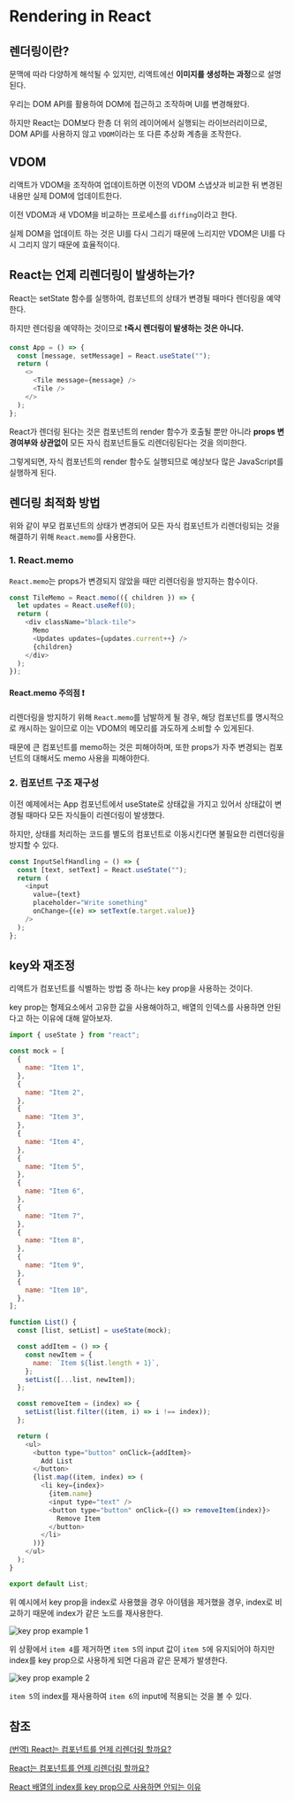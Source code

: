 # Rendering in React

## 렌더링이란?

문맥에 따라 다양하게 해석될 수 있지만, 리액트에선 **이미지를 생성하는 과정**으로 설명된다.

우리는 DOM API를 활용하여 DOM에 접근하고 조작하며 UI를 변경해왔다.

하지만 React는 DOM보다 한층 더 위의 레이어에서 실행되는 라이브러리이므로, DOM API를 사용하지 않고 `VDOM`이라는 또 다른 추상화 계층을 조작한다.

## VDOM

리액트가 VDOM을 조작하여 업데이트하면 이전의 VDOM 스냅샷과 비교한 뒤 변경된 내용만 실제 DOM에 업데이트한다.

이전 VDOM과 새 VDOM을 비교하는 프로세스를 `diffing`이라고 한다.

실제 DOM을 업데이트 하는 것은 UI를 다시 그리기 때문에 느리지만 VDOM은 UI를 다시 그리지 않기 때문에 효율적이다.

## React는 언제 리렌더링이 발생하는가?

React는 setState 함수를 실행하여, 컴포넌트의 상태가 변경될 때마다 렌더링을 예약한다.

하지만 렌더링을 예약하는 것이므로 ❗️**즉시 렌더링이 발생하는 것은 아니다.**

```js
const App = () => {
  const [message, setMessage] = React.useState("");
  return (
    <>
      <Tile message={message} />
      <Tile />
    </>
  );
};
```

React가 렌더링 된다는 것은 컴포넌트의 render 함수가 호출될 뿐만 아니라 **props 변경여부와 상관없이** 모든 자식 컴포넌트들도 리렌더링된다는 것을 의미한다.

그렇게되면, 자식 컴포넌트의 render 함수도 실행되므로 예상보다 많은 JavaScript를 실행하게 된다.

## 렌더링 최적화 방법

위와 같이 부모 컴포넌트의 상태가 변경되어 모든 자식 컴포넌트가 리렌더링되는 것을 해결하기 위해 `React.memo`를 사용한다.

### 1. React.memo

`React.memo`는 props가 변경되지 않았을 때만 리렌더링을 방지하는 함수이다.

```js
const TileMemo = React.memo(({ children }) => {
  let updates = React.useRef(0);
  return (
    <div className="black-tile">
      Memo
      <Updates updates={updates.current++} />
      {children}
    </div>
  );
});
```

#### React.memo 주의점 ❗️

리렌더링을 방지하기 위해 `React.memo`를 남발하게 될 경우, 해당 컴포넌트를 명시적으로 캐시하는 일이므로 이는 VDOM의 메모리를 과도하게 소비할 수 있게된다.

때문에 큰 컴포넌트를 memo하는 것은 피해야하며, 또한 props가 자주 변경되는 컴포넌트의 대해서도 memo 사용을 피해야한다.

### 2. 컴포넌트 구조 재구성

이전 예제에서는 App 컴포넌트에서 useState로 상태값을 가지고 있어서 상태값이 변경될 때마다 모든 자식들이 리렌더링이 발생했다.

하지만, 상태를 처리하는 코드를 별도의 컴포넌트로 이동시킨다면 불필요한 리렌더링을 방지할 수 있다.

```js
const InputSelfHandling = () => {
  const [text, setText] = React.useState("");
  return (
    <input
      value={text}
      placeholder="Write something"
      onChange={(e) => setText(e.target.value)}
    />
  );
};
```

## key와 재조정

리액트가 컴포넌트를 식별하는 방법 중 하나는 key prop을 사용하는 것이다.

key prop는 형제요소에서 고유한 값을 사용해야하고, 배열의 인덱스를 사용하면 안된다고 하는 이유에 대해 알아보자.

```js
import { useState } from "react";

const mock = [
  {
    name: "Item 1",
  },
  {
    name: "Item 2",
  },
  {
    name: "Item 3",
  },
  {
    name: "Item 4",
  },
  {
    name: "Item 5",
  },
  {
    name: "Item 6",
  },
  {
    name: "Item 7",
  },
  {
    name: "Item 8",
  },
  {
    name: "Item 9",
  },
  {
    name: "Item 10",
  },
];

function List() {
  const [list, setList] = useState(mock);

  const addItem = () => {
    const newItem = {
      name: `Item ${list.length + 1}`,
    };
    setList([...list, newItem]);
  };

  const removeItem = (index) => {
    setList(list.filter((item, i) => i !== index));
  };

  return (
    <ul>
      <button type="button" onClick={addItem}>
        Add List
      </button>
      {list.map((item, index) => (
        <li key={index}>
          {item.name}
          <input type="text" />
          <button type="button" onClick={() => removeItem(index)}>
            Remove Item
          </button>
        </li>
      ))}
    </ul>
  );
}

export default List;
```

위 예시에서 key prop을 index로 사용했을 경우 아이템을 제거했을 경우, index로 비교하기 때문에 index가 같은 노드를 재사용한다.

![key prop example 1](/img/key%20prop%20example1.png)

위 상황에서 `item 4`를 제거하면 `item 5`의 input 값이 `item 5`에 유지되어야 하지만 index를 key prop으로 사용하게 되면 다음과 같은 문제가 발생한다.

![key prop example 2](/img/key%20prop%20example2.png)

`item 5`의 index를 재사용하여 `item 6`의 input에 적용되는 것을 볼 수 있다.

## 참조

[(번역) React는 컴포넌트를 언제 리렌더링 할까요?](https://megaptera.notion.site/React-c5911858618c47d2bd716718721bff6d)

[React는 컴포넌트를 언제 리렌더링 할까요?](https://felixgerschau.com/react-rerender-components/)

[React 배열의 index를 key prop으로 사용하면 안되는 이유](https://medium.com/sjk5766/react-%EB%B0%B0%EC%97%B4%EC%9D%98-index%EB%A5%BC-key%EB%A1%9C-%EC%93%B0%EB%A9%B4-%EC%95%88%EB%90%98%EB%8A%94-%EC%9D%B4%EC%9C%A0-3ce48b3a18fb)
